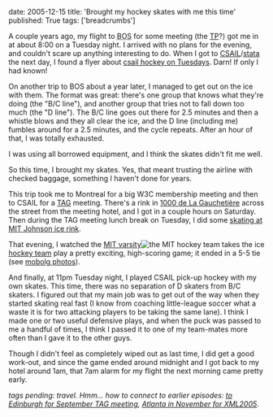 date: 2005-12-15
title: 'Brought my hockey skates with me this time'
published: True
tags: ['breadcrumbs']

<p>A couple years ago, my flight to <abbr title="Boston Logan airport">BOS</abbr> for some meeting (the <a href="http://www.w3.org/2003/03/TechPlenAgenda.html">TP</a>?)
got me in at about 8:00 on a Tuesday night. I arrived with no plans for the evening, and couldn't scare up anything interesting to do. When I got to <a href="http://www.csail.mit.edu/">CSAIL</a>/<a href="http://web.mit.edu/buildings/statacenter/">stata</a> the next day, I found a flyer about <a href="http://hockey.csail.mit.edu/wiki/index.php/Tuesday_Hockey_FAQ">csail hockey on Tuesdays</a>. Darn! If only I had known!</p>

<p>On another trip to BOS about a year later, I managed to get out on the ice with them. The format was great: there's one group that knows what they're doing (the "B/C line"), and another group that tries not to fall down too much (the "D line"). The B/C line goes out there for 2.5 minutes and then a whistle blows and they all clear the ice, and the D line (including me) fumbles around for a 2.5 minutes, and the cycle repeats. After an hour of that, I was totally exhausted.</p>

<p>I was using all borrowed equipment, and I think the skates didn't fit me well.</p>

<p>So this time, I brought my skates. Yes, that meant trusting the airline with checked baggage, something I haven't done for years.</p>

<p>This trip took me to Montreal for a big W3C membership meeting and then to CSAIL for a <a href="http://www.w3.org/2001/tag/">TAG</a> meeting. There's a rink in <a href="http://en.wikipedia.org/wiki/1000_de_La_Gaucheti%C3%A8re">1000 de La Gauchetière</a> across the street from the meeting hotel, and I got in a couple hours on Saturday. Then during the TAG meeting lunch break on Tuesday, I did some <a href="http://web.mit.edu/athletics/www/skate.htm">skating at MIT Johnson ice rink</a>.</p>

<p><a href="http://www.flickr.com/photos/dckc/71032926/"><img style="float: right"
src="https://static.flickr.com/35/71032926_b97e54c0ed_m.jpg"
alt="the MIT hockey team takes the ice" /></a>
That evening, I watched the
<a href="http://mitathletics.collegesports.com/sports/m-hockey/sched/mit-m-hockey-sched.html">MIT
      varsity hockey team</a> play a pretty exciting, high-scoring game; it ended in a 5-5 tie (see <a href="http://www.flickr.com/photos/dckc/tags/hockey/">mobolg photos</a>).</p>

<p>And finally, at 11pm Tuesday night, I played CSAIL pick-up hockey with my own skates. This time, there was no separation of D skaters from B/C skaters. I figured out that my main job was to get out of the way when they started skating real fast (I know from coaching little-league soccer what a waste it is for two attacking players to be taking the same lane). I think I made one or two useful defensive plays, and when the puck was passed to me a handful of times, I think I passed it to one of my team-mates more often than I gave it to the other guys.</p>

<p>Though I didn't feel as completely wiped out as last time, I did get a good work-out, and since the game ended around midnight and I got back to my hotel around 1am, that 7am alarm for my flight the next morning came pretty early.</p>


<p><em>tags pending: travel. Hmm... how to connect to earlier episodes:
<a href="http://dm93.org/2005/dmjrnl/trav2005-09.html">to Edinburgh for September TAG meeting</a>,
<a href="http://dig.csail.mit.edu/breadcrumbs/node/23">Atlanta in November for XML2005</a></em>.</p>
